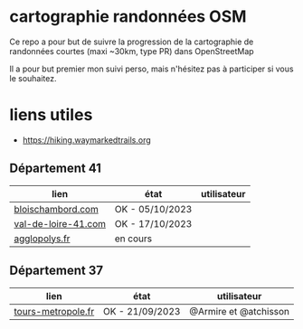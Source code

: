 # cartographie randonnées OSM

Ce repo a pour but de suivre la progression de la cartographie de randonnées courtes (maxi ~30km, type PR) dans OpenStreetMap

Il a pour but premier mon suivi perso, mais n'hésitez pas à participer si vous le souhaitez.

# liens utiles
* https://hiking.waymarkedtrails.org

## Département 41

| lien | état | utilisateur |
| --------------- | --------------- | ----- |
| [bloischambord.com](https://www.bloischambord.com/planifier/balades-et-visites-autour-des-chateaux-de-la-loire/randonnees-pedestres)  | OK - 05/10/2023 |  |
| [val-de-loire-41.com](https://www.val-de-loire-41.com/la-loire-patrimoine-mondial-unesco/randonnees-pedestres-val-de-loire/)  | OK - 17/10/2023 |  |
| [agglopolys.fr](https://www.agglopolys.fr/1233-a-pieds-les-sentiers-de-randonnee.htm)  | en cours |  |


## Département 37

| lien | état | utilisateur |
| --------------- | --------------- | ----- |
| [tours-metropole.fr](https://www.tours-metropole.fr/rando) | OK - 21/09/2023 | @Armire et @atchisson
